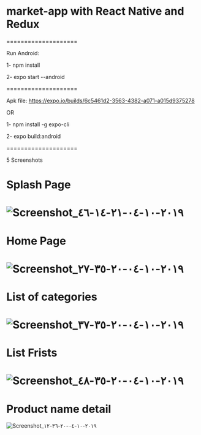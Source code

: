 # market-app with React Native and Redux

==================== 

Run Android:

1- npm install

2- expo start --android

====================

Apk file: https://expo.io/builds/6c5461d2-3563-4382-a071-a015d9375278

OR

1- npm install -g expo-cli

2- expo build:android

====================

5 Screenshots

# Splash Page 
![Screenshot_٢٠١٩-١٠-٠٤-٢١-١٤-٤٦](https://user-images.githubusercontent.com/43926424/66233796-715b7400-e6ec-11e9-8a4e-ac734aa55e7b.png)
====================

# Home Page
![Screenshot_٢٠١٩-١٠-٠٤-٢٠-٣٥-٢٧](https://user-images.githubusercontent.com/43926424/66232282-cb5a3a80-e6e8-11e9-81b9-b2eb927f8e03.png)
====================

# List of categories
![Screenshot_٢٠١٩-١٠-٠٤-٢٠-٣٥-٣٧](https://user-images.githubusercontent.com/43926424/66232354-f04ead80-e6e8-11e9-9cd3-d00ac985d4be.png)
====================

# List Frists
![Screenshot_٢٠١٩-١٠-٠٤-٢٠-٣٥-٤٨](https://user-images.githubusercontent.com/43926424/66232362-f5136180-e6e8-11e9-81cc-da19fe157a85.png)
====================

# Product name detail
![Screenshot_٢٠١٩-١٠-٠٤-٢٠-٣٦-١٢](https://user-images.githubusercontent.com/43926424/66232385-fa70ac00-e6e8-11e9-9195-bb83b236039b.png)

